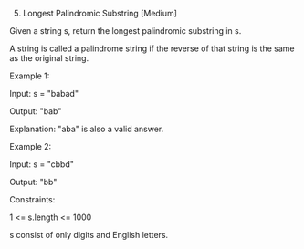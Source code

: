 5. Longest Palindromic Substring
[Medium]

Given a string s, return the longest palindromic substring in s.

A string is called a palindrome string if the reverse of that string is the same as the original string.

Example 1:

Input: s = "babad"

Output: "bab"

Explanation: "aba" is also a valid answer.

Example 2:

Input: s = "cbbd"

Output: "bb"
 

Constraints:

1 <= s.length <= 1000

s consist of only digits and English letters.